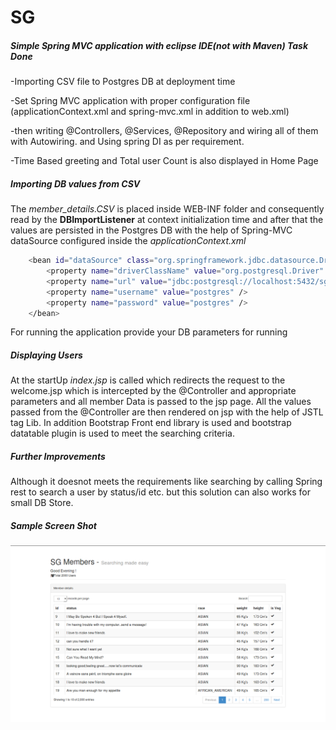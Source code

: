 
SG
===============
##### Simple Spring MVC application with eclipse IDE(not with Maven) Task Done

  -Importing CSV file to Postgres DB at deployment time
  
  -Set Spring MVC application with proper configuration file (applicationContext.xml and spring-mvc.xml in addition to web.xml)
  
  -then writing @Controllers, @Services, @Repository and wiring all of them with Autowiring. and Using spring DI as per requirement.
  
  -Time Based greeting and Total user Count is also displayed in Home Page

##### Importing DB values from CSV

The *member_details.CSV* is placed inside WEB-INF folder and consequently read by the **DBImportListener** at context initialization time and after that the values are persisted in the Postgres DB with the help of Spring-MVC dataSource configured inside the *applicationContext.xml*
```sh
	<bean id="dataSource" class="org.springframework.jdbc.datasource.DriverManagerDataSource">
		<property name="driverClassName" value="org.postgresql.Driver" />
		<property name="url" value="jdbc:postgresql://localhost:5432/sg" />
		<property name="username" value="postgres" />
		<property name="password" value="postgres" />
	</bean>	
```
For running the application provide your DB parameters for running

##### Displaying Users

At the startUp *index.jsp* is called which redirects the request to the welcome.jsp which is intercepted by the @Controller and appropriate parameters and all member Data is passed to the jsp page. All the values passed from the @Controller are then rendered on jsp with the help of JSTL tag Lib. In addition Bootstrap Front end library is used and bootstrap datatable plugin is used to meet the searching criteria.


##### Further Improvements

Although it doesnot meets the requirements like searching by calling Spring rest to search a user by status/id etc. but this solution can also works for small DB Store.

##### Sample Screen Shot
![alt tag](https://github.com/kailash-a/SG/blob/master/WebContent/resources/img/screenshot.png)
